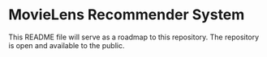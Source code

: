 # MovieLens Recommender System

This README file will serve as a roadmap to this repository. The repository is open and available to the public.
